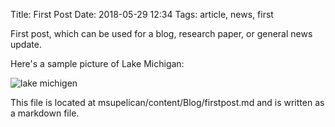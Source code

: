 Title: First Post
Date: 2018-05-29 12:34
Tags: article, news, first

First post, which can be used for a blog, research paper, or general news update.

Here's a sample picture of Lake Michigan:

![lake michigen]({attach}../images/michigan.JPG)

This file is located at msupelican/content/Blog/firstpost.md and is written as a markdown file.   

